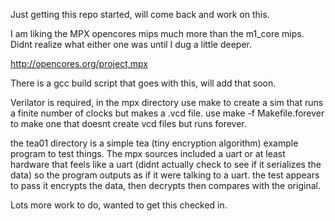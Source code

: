 
Just getting this repo started, will come back and work on this.

I am liking the MPX opencores mips much more than the m1_core mips.
Didnt realize what either one was until I dug a little deeper.

http://opencores.org/project,mpx

There is a gcc build script that goes with this, will add that soon.

Verilator is required, in the mpx directory use make to create a sim
that runs a finite number of clocks but makes a .vcd file.  use
make -f Makefile.forever to make one that doesnt create vcd files but
runs forever.

the tea01 directory is a simple tea (tiny encryption algorithm) example
program to test things.  The mpx sources included a uart or at least
hardware that feels like a uart (didnt actually check to see if it
serializes the data) so the program outputs as if it were talking to
a uart.  the test appears to pass it encrypts the data, then decrypts
then compares with the original.

Lots more work to do, wanted to get this checked in.

